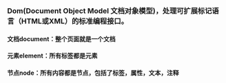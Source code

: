 ### Dom(Document Object Model 文档对象模型)，处理可扩展标记语言（HTML或XML）的标准编程接口。

#### 文档document：整个页面就是一个文档
#### 元素element：所有标签都是元素
#### 节点node：所有内容都是节点，包括了标签，属性，文本，注释